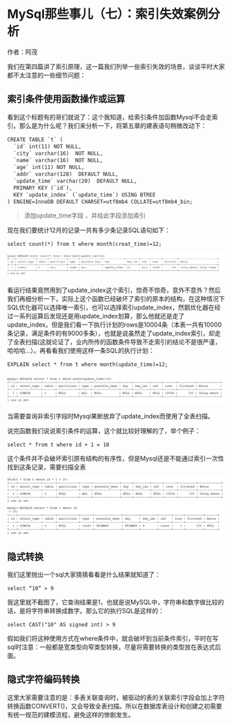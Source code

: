 # MySql那些事儿（七）：索引失效案例分析
作者：阿茂

我们在第四篇讲了索引原理，这一篇我们列举一些索引失效的场景，谈谈平时大家都不太注意的一些细节问题：

## 索引条件使用函数操作或运算
看到这个标题有的哥们就说了：这个我知道，给索引条件加函数Mysql不会走索引。那么是为什么呢？我们来分析一下，将第五章的建表语句稍微改动下：
```mysql
CREATE TABLE `t` (
  `id` int(11) NOT NULL,
  `city` varchar(16)  NOT NULL,
  `name` varchar(16)  NOT NULL,
  `age` int(11) NOT NULL,
  `addr` varchar(128)  DEFAULT NULL,
  `update_time` varchar(20)  DEFAULT NULL,
  PRIMARY KEY (`id`),
  KEY `update_index` (`update_time`) USING BTREE
) ENGINE=InnoDB DEFAULT CHARSET=utf8mb4 COLLATE=utf8mb4_bin;
```
>添加update_time字段 ，并给此字段添加索引

现在我们要统计12月的记录一共有多少条记录SQL语句如下：
```mysql
select count(*) from t where month(creat_time)=12;
```
![](../resource/函数索引.png)

看运行结果竟然用到了update_index这个索引，惊奇不惊奇，意外不意外？然后我们再细分析一下，实际上这个函数已经破坏了索引的原本的结构，在这种情况下SQL优化器可以选择唯一索引，也可以选择索引update_index，然鹅优化器在经过一系列运算后发现还是用update_index划算，那么他就还是走了update_index。但是我们看一下执行计划的rows是10004条（本表一共有10000条记录，满足条件的有9000多条），也就是说虽然走了update_index索引，却走了全表扫描(这就论证了，业内所传的函数条件导致不走索引的结论不是很严谨，哈哈哈...）。再看看我们使用这样一条SQL的执行计划：
```mysql
EXPLAIN select * from t where month(update_time)=12;
```
![](../resource/索引函数1.png)

当需要查询非索引字段时Mysql果断放弃了update_index而使用了全表扫描。

说完函数我们说说索引条件的运算，这个就比较好理解的了，举个例子：
```mysql
select * from t where id + 1 = 10
```
这个条件并不会破坏索引原有结构的有序性，但是Mysql还是不能通过索引一次性找到这条记录，需要扫描全表

![](../resource/唯一索引运算条件.png)

## 隐式转换
我们这里抛出一个sql大家猜猜看看是什么结果就知道了：
```mysql
select “10” > 9
```
我这里就不截图了，它查询结果是1，也就是说MySQL中，字符串和数字做比较的话，是将字符串转换成数字。那么它的执行SQL是这样的：
```mysql
select CAST("10" AS signed int) > 9
```
假如我们将这种使用方式在where条件中，就会破坏到当前条件索引，平时在写sql时注意：一般都是宽类型向窄类型转换，尽量将需要转换的类型放在表达式后面。
## 隐式字符编码转换
这里大家需要注意的是：多表关联查询时，被驱动的表的关联索引字段会加上字符转换函数CONVERT()，又会导致全表扫描。所以在数据库表设计和创建之初需要有统一规范的建模流程，避免这样的惨剧发生。
